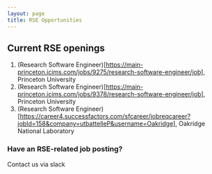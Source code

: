 ```yaml
---
layout: page
title: RSE Opportunities
---
```


## Current RSE openings

1. (Research Software Engineer)[https://main-princeton.icims.com/jobs/9275/research-software-engineer/job], Princeton University
2. (Research Software Engineer)[https://main-princeton.icims.com/jobs/9378/research-software-engineer/job], Princeton University
2. (Research Software Engineer)[https://career4.successfactors.com/sfcareer/jobreqcareer?jobId=158&company=utbattelleP&username=Oakridge], Oakridge National Laboratory


### Have an RSE-related job posting?  
Contact us via slack
